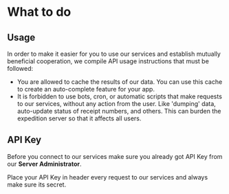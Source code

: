 # What to do

## Usage

In order to make it easier for you to use our services and establish mutually beneficial cooperation, we compile API usage instructions that must be followed:

* You are allowed to cache the results of our data. You can use this cache to create an auto-complete feature for your app.
* It is forbidden to use bots, cron, or automatic scripts that make requests to our services, without any action from the user. Like 'dumping' data, auto-update status of receipt numbers, and others. This can burden the expedition server so that it affects all users.

## API Key

Before you connect to our services make sure you already got API Key from our __Server Administrator__.

Place your API Key in header every request to our services and always make sure its secret.